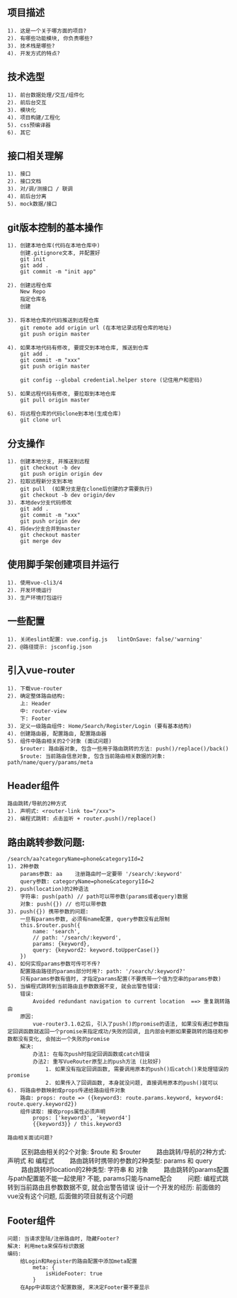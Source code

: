 ## 项目描述
    1). 这是一个关于哪方面的项目?
    2). 有哪些功能模块, 你负责哪些?
    3). 技术栈是哪些?
    4). 开发方式的特点?

## 技术选型
    1). 前台数据处理/交互/组件化
    2). 前后台交互
    3). 模块化
    4). 项目构建/工程化
    5). css预编译器
    6). 其它

## 接口相关理解
    1). 接口
    2). 接口文档
    3). 对/调/测接口 / 联调
    4). 前后台分离
    5). mock数据/接口

## git版本控制的基本操作
    1). 创建本地仓库(代码在本地仓库中)
        创建.gitignore文本, 并配置好
        git init
        git add .
        git commit -m "init app"

    2). 创建远程仓库
        New Repo
        指定仓库名
        创建		

    3). 将本地仓库的代码推送到远程仓库
        git remote add origin url (在本地记录远程仓库的地址)
        git push origin master

    4). 如果本地代码有修改, 要提交到本地仓库, 推送到仓库
        git add .
        git commit -m "xxx"
        git push origin master

        git config --global credential.helper store (记住用户和密码)

    5). 如果远程代码有修改, 要拉取到本地仓库
        git pull origin master

    6). 将远程仓库的代码clone到本地(生成仓库)
        git clone url

## 分支操作
    1). 创建本地分支, 并推送到远程
        git checkout -b dev
        git push origin origin dev
    2). 拉取远程新分支到本地
        git pull  (如果分支是在clone后创建的才需要执行)
        git checkout -b dev origin/dev
    3). 本地dev分支代码修改
        git add .
        git commit -m "xxx"
        git push origin dev
    4). 将dev分支合并到master
        git checkout master
        git merge dev
	
## 使用脚手架创建项目并运行
    1). 使用vue-cli3/4
    2). 开发环境运行
    3). 生产环境打包运行

## 一些配置
    1). 关闭eslint配置: vue.config.js   lintOnSave: false/'warning'
    2). @路径提示: jsconfig.json

## 引入vue-router
    1). 下载vue-router
    2). 确定整体路由结构:
        上: Header
        中: router-view
        下: Footer
    3). 定义一级路由组件: Home/Search/Register/Login (要有基本结构)
    4). 创建路由器, 配置路由, 配置路由器
    5). 组件中路由相关的2个对象 (面试问题)
        $router: 路由器对象, 包含一些用于路由跳转的方法: push()/replace()/back()
        $route: 当前路由信息对象, 包含当前路由相关数据的对象: path/name/query/params/meta

## Header组件
    路由跳转/导航的2种方式
    1). 声明式: <router-link to="/xxx"> 
    2). 编程式跳转: 点击监听 + router.push()/replace()

## 路由跳转参数问题:
    /search/aa?categoryName=phone&category1Id=2
    1). 2种参数
        params参数: aa    注册路由时一定要带 '/search/:keyword'
        query参数: categoryName=phone&category1Id=2
    2). push(location)的2种语法
        字符串: push(path) // path可以带参数(params或者query)数据
        对象: push({}) // 也可以带参数
    3). push({}) 携带参数的问题:
        一旦有params参数, 必须有name配置, query参数没有此限制
        this.$router.push({
            name: 'search', 
            // path: '/search/:keyword',
            params: {keyword},
            query: {keyword2: keyword.toUpperCase()}
        })
    4). 如何实现params参数可传可不传?
        配置路由路径的params部分时用?: path: '/search/:keyword?'
        只有params参数有值时, 才指定params配置(不要携带一个值为空串的params参数)
    5). 当编程式跳转到当前路由且参数数据不变, 就会出警告错误:
        错误: 
            Avoided redundant navigation to current location  ==> 重复跳转路由
        原因: 
            vue-router3.1.0之后, 引入了push()的promise的语法, 如果没有通过参数指定回调函数就返回一个promise来指定成功/失败的回调, 且内部会判断如果要跳转的路径和参数都没有变化, 会抛出一个失败的promise
        解决:
            办法1: 在每次push时指定回调函数或catch错误
            办法2: 重写VueRouter原型上的push方法 (比较好)
                1. 如果没有指定回调函数, 需要调用原本的push()后catch()来处理错误的promise
                2. 如果传入了回调函数, 本身就没问题, 直接调用原本的push()就可以
    6). 将路由参数映射成props传递给路由组件对象
        路由: props: route => ({keyword3: route.params.keyword, keyword4: route.query.keyword2})
        组件读取: 接收props属性必须声明
            props: ['keyword3', 'keyword4']
            {{keyword3}} / this.keyword3

    路由相关面试问题?
        区别路由相关的2个对象:  $route 和 $router
        路由跳转/导航的2种方式: 声明式 和 编程式 
        路由跳转时携带的参数的2种类型: params 和 query
        路由跳转时location的2种类型: 字符串 和 对象
        路由跳转的params配置与path配置能不能一起使用?  不能, params只能与name配合
        问题: 编程式跳转到当前路由且参数数据不变, 就会出警告错误
            设计一个开发的经历: 前面做的vue没有这个问题, 后面做的项目就有这个问题

## Footer组件
    问题: 当请求登陆/注册路由时, 隐藏Footer?
    解决: 利用meta来保存标识数据
    编码:
        给Login和Register的路由配置中添加meta配置
            meta: {
                isHideFooter: true
            }
        在App中读取这个配置数据, 来决定Footer要不要显示

